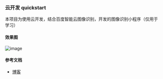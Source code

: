 ### 云开发 quickstart
本项目为使用云开发，结合百度智能云图像识别，开发的图像识别小程序（仅用于学习）

#### 效果图
![image](https://github.com/xxn-my/applet-cloud/success.png)
#### 参考文档

- [博客](https://xxn-my.github.io/2020/11/11/%E5%9B%BE%E5%83%8F%E8%AF%86%E5%88%AB+%E5%B0%8F%E7%A8%8B%E5%BA%8F%E4%BA%91%E7%AB%AF%E5%BC%80%E5%8F%91/)

